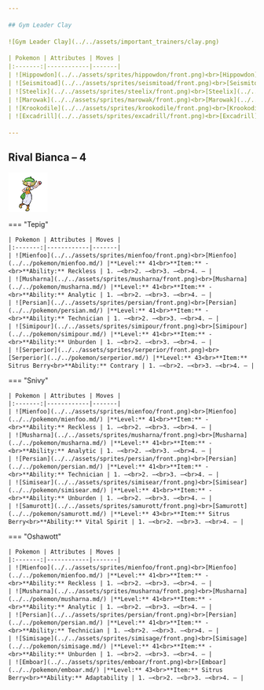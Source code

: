 ```yaml
---

## Gym Leader Clay

![Gym Leader Clay](../../assets/important_trainers/clay.png)

| Pokemon | Attributes | Moves |
|:-------:|------------|-------|
| ![Hippowdon](../../assets/sprites/hippowdon/front.png)<br>[Hippowdon](../../pokemon/hippowdon.md/) |**Level:** 42<br>**Item:** -<br>**Ability:** Sand Stream | 1. Bulldoze<br>2. Slack Off<br>3. Stealth Rock<br>4. Stone Edge |
| ![Seismitoad](../../assets/sprites/seismitoad/front.png)<br>[Seismitoad](../../pokemon/seismitoad.md/) |**Level:** 42<br>**Item:** Chesto Berry<br>**Ability:** Water Absorb | 1. Earth Power<br>2. Muddy Water<br>3. Sludge Wave<br>4. Rest |
| ![Steelix](../../assets/sprites/steelix/front.png)<br>[Steelix](../../pokemon/steelix.md/) |**Level:** 42<br>**Item:** Passho Berry<br>**Ability:** Sturdy | 1. Earthquake<br>2. Fire Fang<br>3. Gyro Ball<br>4. Coil |
| ![Marowak](../../assets/sprites/marowak/front.png)<br>[Marowak](../../pokemon/marowak.md/) |**Level:** 42<br>**Item:** Thick Club<br>**Ability:** Mold Breaker | 1. Earthquake<br>2. Stone Edge<br>3. Low Kick<br>4. erish Song |
| ![Krookodile](../../assets/sprites/krookodile/front.png)<br>[Krookodile](../../pokemon/krookodile.md/) |**Level:** 42<br>**Item:** Persim Berry<br>**Ability:** Intimidate | 1. Earthquake<br>2. Crunch<br>3. Thrash<br>4. Torment |
| ![Excadrill](../../assets/sprites/excadrill/front.png)<br>[Excadrill](../../pokemon/excadrill.md/) |**Level:** 44<br>**Item:** Sitrus Berry<br>**Ability:** Sand Rush | 1. Earthquake<br>2. Rock Slide<br>3. X-Scissor<br>4. Swords Dance |

---
```


## Rival Bianca – 4

![Rival Bianca – 4](../../assets/important_trainers/bianca.png)

=== "Tepig"

    | Pokemon | Attributes | Moves |
    |:-------:|------------|-------|
    | ![Mienfoo](../../assets/sprites/mienfoo/front.png)<br>[Mienfoo](../../pokemon/mienfoo.md/) |**Level:** 41<br>**Item:** -<br>**Ability:** Reckless | 1. —<br>2. —<br>3. —<br>4. — |
    | ![Musharna](../../assets/sprites/musharna/front.png)<br>[Musharna](../../pokemon/musharna.md/) |**Level:** 41<br>**Item:** -<br>**Ability:** Analytic | 1. —<br>2. —<br>3. —<br>4. — |
    | ![Persian](../../assets/sprites/persian/front.png)<br>[Persian](../../pokemon/persian.md/) |**Level:** 41<br>**Item:** -<br>**Ability:** Technician | 1. —<br>2. —<br>3. —<br>4. — |
    | ![Simipour](../../assets/sprites/simipour/front.png)<br>[Simipour](../../pokemon/simipour.md/) |**Level:** 41<br>**Item:** -<br>**Ability:** Unburden | 1. —<br>2. —<br>3. —<br>4. — |
    | ![Serperior](../../assets/sprites/serperior/front.png)<br>[Serperior](../../pokemon/serperior.md/) |**Level:** 43<br>**Item:** Sitrus Berry<br>**Ability:** Contrary | 1. —<br>2. —<br>3. —<br>4. — |
    

=== "Snivy"

    | Pokemon | Attributes | Moves |
    |:-------:|------------|-------|
    | ![Mienfoo](../../assets/sprites/mienfoo/front.png)<br>[Mienfoo](../../pokemon/mienfoo.md/) |**Level:** 41<br>**Item:** -<br>**Ability:** Reckless | 1. —<br>2. —<br>3. —<br>4. — |
    | ![Musharna](../../assets/sprites/musharna/front.png)<br>[Musharna](../../pokemon/musharna.md/) |**Level:** 41<br>**Item:** -<br>**Ability:** Analytic | 1. —<br>2. —<br>3. —<br>4. — |
    | ![Persian](../../assets/sprites/persian/front.png)<br>[Persian](../../pokemon/persian.md/) |**Level:** 41<br>**Item:** -<br>**Ability:** Technician | 1. —<br>2. —<br>3. —<br>4. — |
    | ![Simisear](../../assets/sprites/simisear/front.png)<br>[Simisear](../../pokemon/simisear.md/) |**Level:** 41<br>**Item:** -<br>**Ability:** Unburden | 1. —<br>2. —<br>3. —<br>4. — |
    | ![Samurott](../../assets/sprites/samurott/front.png)<br>[Samurott](../../pokemon/samurott.md/) |**Level:** 43<br>**Item:** Sitrus Berry<br>**Ability:** Vital Spirit | 1. —<br>2. —<br>3. —<br>4. — |
    

=== "Oshawott"

    | Pokemon | Attributes | Moves |
    |:-------:|------------|-------|
    | ![Mienfoo](../../assets/sprites/mienfoo/front.png)<br>[Mienfoo](../../pokemon/mienfoo.md/) |**Level:** 41<br>**Item:** -<br>**Ability:** Reckless | 1. —<br>2. —<br>3. —<br>4. — |
    | ![Musharna](../../assets/sprites/musharna/front.png)<br>[Musharna](../../pokemon/musharna.md/) |**Level:** 41<br>**Item:** -<br>**Ability:** Analytic | 1. —<br>2. —<br>3. —<br>4. — |
    | ![Persian](../../assets/sprites/persian/front.png)<br>[Persian](../../pokemon/persian.md/) |**Level:** 41<br>**Item:** -<br>**Ability:** Technician | 1. —<br>2. —<br>3. —<br>4. — |
    | ![Simisage](../../assets/sprites/simisage/front.png)<br>[Simisage](../../pokemon/simisage.md/) |**Level:** 41<br>**Item:** -<br>**Ability:** Unburden | 1. —<br>2. —<br>3. —<br>4. — |
    | ![Emboar](../../assets/sprites/emboar/front.png)<br>[Emboar](../../pokemon/emboar.md/) |**Level:** 43<br>**Item:** Sitrus Berry<br>**Ability:** Adaptability | 1. —<br>2. —<br>3. —<br>4. — |
    

